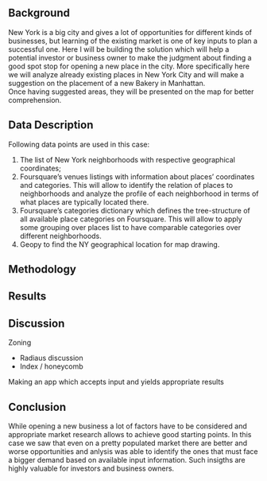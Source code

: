 ## Background

New York is a big city and gives a lot of opportunities for different kinds of businesses, but learning of the existing market is one of key inputs to plan a successful one. Here I will be building the solution which will help a potential investor or business owner to make the judgment about finding a good spot stop for opening a new place in the city.
More specifically here we will analyze already existing places in New York City and will make a suggestion on the placement of a new Bakery in Manhattan.  
Once having suggested areas, they will be presented on the map for better comprehension.

## Data Description

Following data points are used in this case:
1) The list of New York neighborhoods with respective geographical coordinates;
2) Foursquare’s venues listings with information about places’ coordinates and categories. This will allow to identify the relation of places to neighborhoods and analyze the profile of each neighborhood in terms of what places are typically located there.
3) Foursquare’s categories dictionary which defines the tree-structure of all available place categories on Foursquare. This will allow to apply some grouping over places list to have comparable categories over different neighborhoods. 
4) Geopy to find the NY geographical location for map drawing.

## Methodology


## Results



## Discussion

Zoning
- Radiaus discussion
- Index / honeycomb

Making an app which accepts input and yields appropriate results

## Conclusion

While opening a new business a lot of factors have to be considered and appropriate market research allows to achieve good starting points. In this case we saw that even on a pretty populated market there are better and worse opportunities and anlysis was able to identify the ones that must face a bigger demand based on available input information. Such insigths are highly valuable for investors and business owners.


